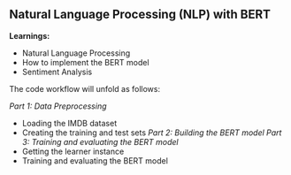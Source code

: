 ## Natural Language Processing (NLP) with BERT

**Learnings:**

- Natural Language Processing
- How to implement the BERT model
- Sentiment Analysis

The code workflow will unfold as follows:

*Part 1: Data Preprocessing*
- Loading the IMDB dataset
- Creating the training and test sets
*Part 2: Building the BERT model*
*Part 3: Training and evaluating the BERT model*
- Getting the learner instance
- Training and evaluating the BERT model

